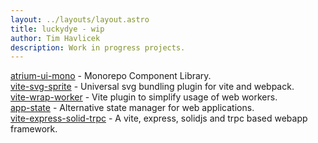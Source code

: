 ```yaml
---
layout: ../layouts/layout.astro
title: luckydye - wip
author: Tim Havlicek
description: Work in progress projects.
--- 
```


[atrium-ui-mono](https://github.com/atrium-ui/atrium-ui-mono) - Monorepo Component Library.  
[vite-svg-sprite](https://github.com/atrium-ui/vite-svg-sprite) - Universal svg bundling plugin for vite and webpack.  
[vite-wrap-worker](https://github.com/atrium-ui/vite-wrap-worker) - Vite plugin to simplify usage of web workers.  
[app-state](https://github.com/atrium-ui/app-state) - Alternative state manager for web applications.  
[vite-express-solid-trpc](https://github.com/luckydye/vite-express-solid-trpc) - A vite, express, solidjs and trpc based webapp framework.


